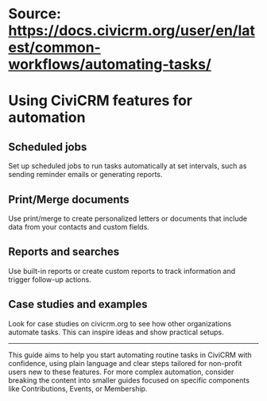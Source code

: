 # Source: https://docs.civicrm.org/user/en/latest/common-workflows/automating-tasks/

# Using CiviCRM features for automation

## Scheduled jobs

Set up scheduled jobs to run tasks automatically at set intervals, such as sending reminder emails or generating reports.

## Print/Merge documents

Use print/merge to create personalized letters or documents that include data from your contacts and custom fields.

## Reports and searches

Use built-in reports or create custom reports to track information and trigger follow-up actions.

## Case studies and examples

Look for case studies on civicrm.org to see how other organizations automate tasks. This can inspire ideas and show practical setups.

---

This guide aims to help you start automating routine tasks in CiviCRM with confidence, using plain language and clear steps tailored for non-profit users new to these features. For more complex automation, consider breaking the content into smaller guides focused on specific components like Contributions, Events, or Membership.
